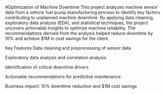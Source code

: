 #Optimization of Machine Downtime
This project analyzes machine sensor data from a vehicle fuel pump manufacturing process to identify key factors contributing to unplanned machine downtime. By applying data cleaning, exploratory data analysis (EDA), and statistical techniques, the project uncovers actionable insights to optimize machine reliability. The recommendations derived from the analysis helped reduce downtime by 10% and achieve $1M in cost savings for the client.

Key Features
Data cleaning and preprocessing of sensor data

Exploratory data analysis and correlation analysis

Identification of critical downtime drivers

Actionable recommendations for predictive maintenance

Business impact: 10% downtime reduction and $1M cost savings
